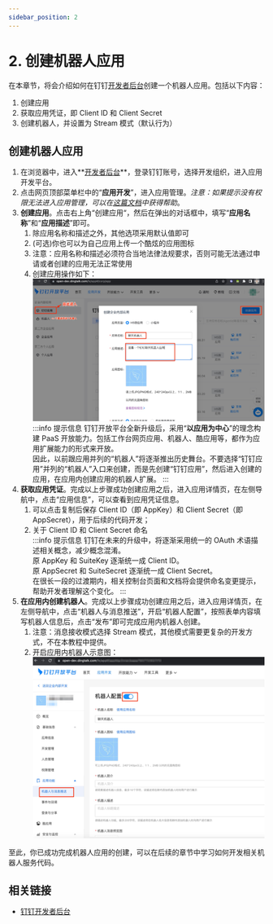 ```yaml
---
sidebar_position: 2
---
```


# 2. 创建机器人应用

在本章节，将会介绍如何在钉钉[开发者后台](https://open-dev.dingtalk.com)创建一个机器人应用。包括以下内容：
1. 创建应用
2. 获取应用凭证，即 Client ID 和 Client Secret
3. 创建机器人，并设置为 Stream 模式（默认行为）

## 创建机器人应用

1. 在浏览器中，进入**[开发者后台](https://open-dev.dingtalk.com)**，登录钉钉账号，选择开发组织，进入应用开发平台。
2. 点击网页顶部菜单栏中的“**应用开发**”，进入应用管理。*注意：如果提示没有权限无法进入应用管理，可以在[这篇文档](/docs/explore/portal/grant-admin)中获得帮助*。
3. **创建应用**。点击右上角“创建应用“，然后在弹出的对话框中，填写“**应用名称**”和“**应用描述**”即可。
   1. 除应用名称和描述之外，其他选项采用默认值即可
   2. (可选)你也可以为自己应用上传一个酷炫的应用图标
   3. 注意：应用名称和描述必须符合当地法律法规要求，否则可能无法通过申请或者创建的应用无法正常使用
   5. 创建应用操作如下：<br />![创建应用](/img/explore/stream/bot/create-app.jpg)
   :::info 提示信息
   钉钉开放平台全新升级后，采用“**以应用为中心**”的理念构建 PaaS 开放能力。包括工作台网页应用、机器人、酷应用等，都作为应用扩展能力的形式来开放。<br />
   因此，以前跟应用并列的“机器人”将逐渐推出历史舞台。不要选择“钉钉应用”并列的“机器人”入口来创建，而是先创建“钉钉应用”，然后进入创建的应用，在应用内创建应用的机器人扩展。
   :::
4. **获取应用凭证**。完成以上步骤成功创建应用之后，进入应用详情页，在左侧导航中，点击“应用信息”，可以查看到应用凭证信息。
   1. 可以点击复制后保存 Client ID（即 AppKey）和 Client Secret（即 AppSecret），用于后续的代码开发；
   2. 关于 Client ID 和 Client Secret 命名<br />
   :::info 提示信息
   钉钉在未来的升级中，将逐渐采用统一的 OAuth 术语描述相关概念，减少概念混淆。<br />
   原 AppKey 和 SuiteKey 逐渐统一成 Client ID。<br />
   原 AppSecret 和 SuiteSecret 逐渐统一成 Client Secret。<br />
   在很长一段的过渡期内，相关控制台页面和文档将会提供命名变更提示，帮助开发者理解这个变化。
   :::
5. **在应用内创建机器人**。完成以上步骤成功创建应用之后，进入应用详情页，在左侧导航中，点击“机器人与消息推送”，开启“机器人配置”，按照表单内容填写机器人信息后，点击“发布”即可完成应用内机器人创建。
   1. 注意：消息接收模式选择 Stream 模式，其他模式需要更复杂的开发方式，不在本教程中提供。
   2. 开启应用内机器人示意图：<br />![开启机器人](/img/explore/stream/bot/enable-chatbot.jpg)

至此，你已成功完成机器人应用的创建，可以在后续的章节中学习如何开发相关机器人服务代码。

## 相关链接

* [钉钉开发者后台](https://open-dev.dingtalk.com)